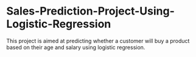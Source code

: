 # Sales-Prediction-Project-Using-Logistic-Regression
This project is aimed at predicting whether a customer will buy a product based on their age and salary using logistic regression.

